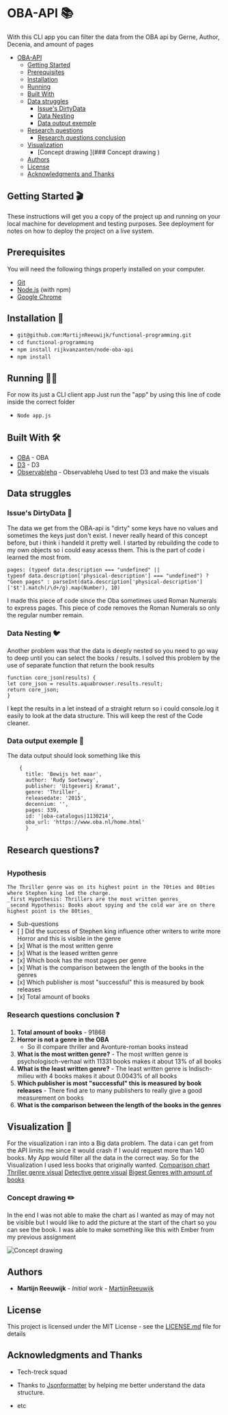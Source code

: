 # OBA-API 📚

With this CLI app you can filter the data from the OBA api by Gerne, Author, Decenia, and amount of pages

-   [OBA-API ](#oba-api-)
    -   [Getting Started ](#getting-started-)
    -   [Prerequisites](#prerequisites)
    -   [Installation ](#installation-)
    -   [Running ](#running-)
    -   [Built With ](#built-with-)
    -   [Data struggles](#data-struggles)
        -   [Issue's DirtyData](#issue-s-dirtydata-)
        -   [Data Nesting](#data-nesting-)
        -   [Data output exemple](#data-output-exemple-)
    -   [Research questions](#research-questions)
        -   [Research questions conclusion](#research-questions-conclusion)
    -   [Visualization](#visualization)
        - [Concept drawing ](### Concept drawing )
    -   [Authors](#authors)
    -   [License](#license)
    -   [Acknowledgments and Thanks](#acknowledgments-and-thanks)

## Getting Started 🎬

These instructions will get you a copy of the project up and running on your local machine for development and testing purposes. See deployment for notes on how to deploy the project on a live system.

## Prerequisites

You will need the following things properly installed on your computer.

-   [Git](https://git-scm.com/)
-   [Node.js](https://nodejs.org/) (with npm)
-   [Google Chrome](https://google.com/chrome/)

## Installation 💾

-   `git@github.com:MartijnReeuwijk/functional-programming.git`
-   `cd functional-programming`
-   `npm install rijkvanzanten/node-oba-api`
-   `npm install`

## Running 🏃‍♂️

For now its just a CLI client app
Just run the "app" by using this line of code inside the correct folder

-   `Node app.js`

## Built With 🛠️

-   [OBA](https://www.oba.nl/) - OBA
-   [D3](https://d3js.org/) - D3
-   [Observablehq](https://beta.observablehq.com) - Observablehq Used to test D3 and make the visuals

## Data struggles

### Issue's DirtyData 🛁

The data we get from the OBA-api is "dirty" some keys have no values and sometimes the keys just don't exist.
I never really heard of this concept before, but i think i handeld it pretty well.
I started by rebuilding the code to my own objects so i could easy acesss them.
This is the part of code i learned the most from.

```
pages: (typeof data.description === "undefined" ||
typeof data.description['physical-description'] === "undefined") ?
"Geen pages" : parseInt(data.description['physical-description']['$t'].match(/\d+/g).map(Number), 10)
```

I made this piece of code since the Oba sometimes used Roman Numerals to express pages. This piece of code removes the Roman Numerals so only the regular number remain.

### Data Nesting 🐦

Another problem was that the data is deeply nested so you need to go way to deep until you can select the books / results.
I solved this problem by the use of separate function that return the book results
```
function core_json(results) {
let core_json = results.aquabrowser.results.result;
return core_json;
}
```

I kept the results in a let instead of a straight return so i could console.log it easily to look at the data structure.
This will keep the rest of the Code cleaner.

### Data output exemple 📝

The data output should look something like this
```
    {
      title: 'Bewijs het maar',
      author: 'Rudy Soetewey',
      publisher: 'Uitgeverij Kramat',
      genre: 'Thriller',
      releasedate: '2015',
      decennium: '',
      pages: 339,
      id: '|oba-catalogus|1130214',
      oba_url: 'https://www.oba.nl/home.html'
      }
```

## Research questions❓

### Hypothesis
    The Thriller genre was on its highest point in the 70ties and 80ties where Stephen king led the charge.
    _first Hypothesis: Thrillers are the most written genres_
    _second Hypothesis: Books about spying and the cold war are on there highest point is the 80ties_

-   Sub-questions
-    [ ] Did the success of Stephen king influence other writers to write more Horror and this is visible in the genre
-    [x] What is the most written genre
-    [x] What is the leased written genre
-    [x] Which book has the most pages per genre
-    [x] What is the comparison between the length of the books in the genres
-    [x] Which publisher is most "successful" this is measured by book releases
-    [x] Total amount of books


### Research questions conclusion ❓

1.   **Total amount of books**
    - 91868
2.  **Horror is not a genre in the OBA**
    - So ill compare thriller and Avonture-roman books instead
3.   **What is the most written genre?**
    - The most written genre is psychologisch-verhaal with 11331 books makes it about 13% of all books
4.   **What is the least written genre?**
    - The least written genre is Indisch-milieu with 4 books makes it about 0.0043% of all books
5.   **Which publisher is most "successful" this is measured by book releases**
    - There find are to many publishers to really give a good measurement on books
6.  **What is the comparison between the length of the books in the genres**


## Visualization 👀

For the visualization i ran into a Big data problem. The data i can get from the API limits me since it would crash if I would request more than 140 books. My App would filter all the data in the correct way. So for the Visualization I used less books that originally wanted.
[Comparison chart](https://beta.observablehq.com/@martijnreeuwijk/merged-chart-between-detective-and-thriller)
[Thriller genre visual](https://beta.observablehq.com/@martijnreeuwijk/chart-that-shows-the-amount-of-pages-used-in-the-triller-gern)
[Detective genre visual](https://beta.observablehq.com/@martijnreeuwijk/chart-that-shows-the-amount-of-pages-used-in-the-detective-ge)
[Bigest Genres with amount of books](https://beta.observablehq.com/@martijnreeuwijk/gerne-pie-charts)

### Concept drawing ✏️
In the end I was not able to make the chart as I wanted as may of may not be visible but I would like to add the picture at the start of the chart so you can see the book. I was able to make something like this with Ember from my previous assignment

![Concept drawing](https://github.com/MartijnReeuwijk/functional-programming/tree/master/assets/foto.png)

## Authors

-   **Martijn Reeuwijk** - _Initial work_ - [MartijnReeuwijk](https://github.com/MartijnReeuwijk)

## License

This project is licensed under the MIT License - see the [LICENSE.md](LICENSE.md) file for details

## Acknowledgments and Thanks

-   Tech-treck squad
-   Thanks to [Jsonformatter](https://jsonformatter.curiousconcept.com/) by helping me better understand the data structure.

-   etc
